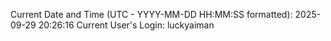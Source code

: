 Current Date and Time (UTC - YYYY-MM-DD HH:MM:SS formatted): 2025-09-29 20:26:16
Current User's Login: luckyaiman
